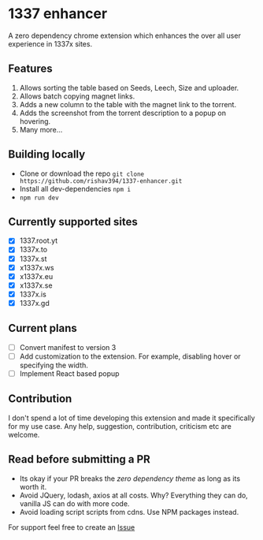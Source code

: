 # 1337 enhancer

A zero dependency chrome extension which enhances the over all user experience in 1337x sites.

## Features
1. Allows sorting the table based on Seeds, Leech, Size and uploader.
2. Allows batch copying magnet links.
3. Adds a new column to the table with the magnet link to the torrent.
4. Adds the screenshot from the torrent description to a popup on hovering.
5. Many more... 

## Building locally
- Clone or download the repo `git clone https://github.com/rishav394/1337-enhancer.git` 
- Install all dev-dependencies `npm i`
- `npm run dev`

## Currently supported sites
- [x] 1337.root.yt
- [x] 1337x.to
- [x] 1337x.st
- [x] x1337x.ws
- [x] x1337x.eu
- [x] x1337x.se
- [x] 1337x.is
- [x] 1337x.gd

## Current plans
- [ ] Convert manifest to version 3
- [ ] Add customization to the extension. For example, disabling hover or specifying the width.
- [ ] Implement React based popup

## Contribution

I don't spend a lot of time developing this extension and made it specifically for my use case. 
Any help, suggestion, contribution, criticism etc are welcome.

## Read before submitting a PR
- Its okay if your PR breaks the *zero dependency theme* as long as its worth it.
- Avoid JQuery, lodash, axios at all costs. Why? Everything they can do, vanilla JS can do with more code.
- Avoid loading script scripts from cdns. Use NPM packages instead.  

For support feel free to create an [Issue](https://github.com/rishav394/1337-enhancer/issues)
